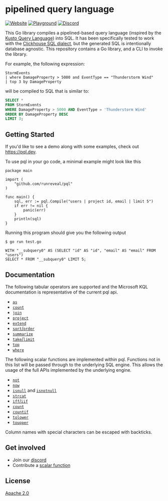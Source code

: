 # pipelined query language

[![Website](https://img.shields.io/badge/INTRO-WEB-blue?style=for-the-badge)](https://pql.dev)
[![Playground](https://img.shields.io/badge/INTRO-PLAYGROUND-blue?style=for-the-badge)](https://pql.dev)
[![Discord](https://img.shields.io/discord/1120882187785470113?label=discord%20chat&style=for-the-badge)](https://discord.gg/PbeXzrWP)


This Go library compiles a pipelined-based query language
(inspired by the [Kusto Query Language][])
into SQL.
It has been specifically tested to work with the [Clickhouse SQL dialect][],
but the generated SQL is intentionally database agnostic. This repository
contains a Go library, and a CLI to invoke the library.

For example, the following expression:

```plain
StormEvents
| where DamageProperty > 5000 and EventType == "Thunderstorm Wind"
| top 3 by DamageProperty
```

will be compiled to SQL that is similar to:

```sql
SELECT *
FROM StormEvents
WHERE DamageProperty > 5000 AND EventType = 'Thunderstorm Wind'
ORDER BY DamageProperty DESC
LIMIT 3;
```

[Kusto Query Language]: https://learn.microsoft.com/en-us/azure/data-explorer/kusto/query/
[Clickhouse SQL dialect]: https://clickhouse.com/docs/en/sql-reference

## Getting Started
If you'd like to see a demo along with some examples, check out https://pql.dev.

To use pql in your go code, a minimal example might look like this
```
package main

import (
	"github.com/runreveal/pql"
)

func main() {
	sql, err := pql.Compile("users | project id, email | limit 5")
	if err != nil {
		panic(err)
	}
	println(sql)
}
```

Running this program should give you the following output
```
$ go run test.go

WITH "__subquery0" AS (SELECT "id" AS "id", "email" AS "email" FROM "users")
SELECT * FROM "__subquery0" LIMIT 5;
```

## Documentation

The following tabular operators are supported and the Microsoft KQL
documentation is representative of the current pql api.

- [`as`](https://learn.microsoft.com/en-us/azure/data-explorer/kusto/query/as-operator)
- [`count`](https://learn.microsoft.com/en-us/azure/data-explorer/kusto/query/count-operator)
- [`join`](https://learn.microsoft.com/en-us/azure/data-explorer/kusto/query/join-operator)
- [`project`](https://learn.microsoft.com/en-us/azure/data-explorer/kusto/query/project-operator)
- [`extend`](https://learn.microsoft.com/en-us/azure/data-explorer/kusto/query/extend-operator)
- [`sort`/`order`](https://learn.microsoft.com/en-us/azure/data-explorer/kusto/query/sort-operator)
- [`summarize`](https://learn.microsoft.com/en-us/azure/data-explorer/kusto/query/summarize-operator)
- [`take`/`limit`](https://learn.microsoft.com/en-us/azure/data-explorer/kusto/query/take-operator)
- [`top`](https://learn.microsoft.com/en-us/azure/data-explorer/kusto/query/top-operator)
- [`where`](https://learn.microsoft.com/en-us/azure/data-explorer/kusto/query/where-operator)

The following scalar functions are implemented within pql. Functions not in this
list will be passed through to the underlying SQL engine. This allows the usage
of the full APIs implemented by the underlying engine.

- [`not`](https://learn.microsoft.com/en-us/azure/data-explorer/kusto/query/not-function)
- [`now`](https://learn.microsoft.com/en-us/azure/data-explorer/kusto/query/now-function)
- [`isnull`](https://learn.microsoft.com/en-us/azure/data-explorer/kusto/query/isnull-function)
  and [`isnotnull`](https://learn.microsoft.com/en-us/azure/data-explorer/kusto/query/isnotnull-function)
- [`strcat`](https://learn.microsoft.com/en-us/azure/data-explorer/kusto/query/strcat-function)
- [`iff`/`iif`](https://learn.microsoft.com/en-us/azure/data-explorer/kusto/query/iff-function)
- [`count`](https://learn.microsoft.com/en-us/azure/data-explorer/kusto/query/count-aggregation-function)
- [`countif`](https://learn.microsoft.com/en-us/azure/data-explorer/kusto/query/countif-aggregation-function)
- [`tolower`](https://learn.microsoft.com/en-us/azure/data-explorer/kusto/query/tolower-function)
- [`toupper`](https://learn.microsoft.com/en-us/azure/data-explorer/kusto/query/toupper-function)


Column names with special characters can be escaped with backticks.

## Get involved
- Join our [discord](https://discord.gg/PbeXzrWP)
- Contribute a [scalar function](./CONTRIBUTING.md)

## License
[Apache 2.0](LICENSE)
